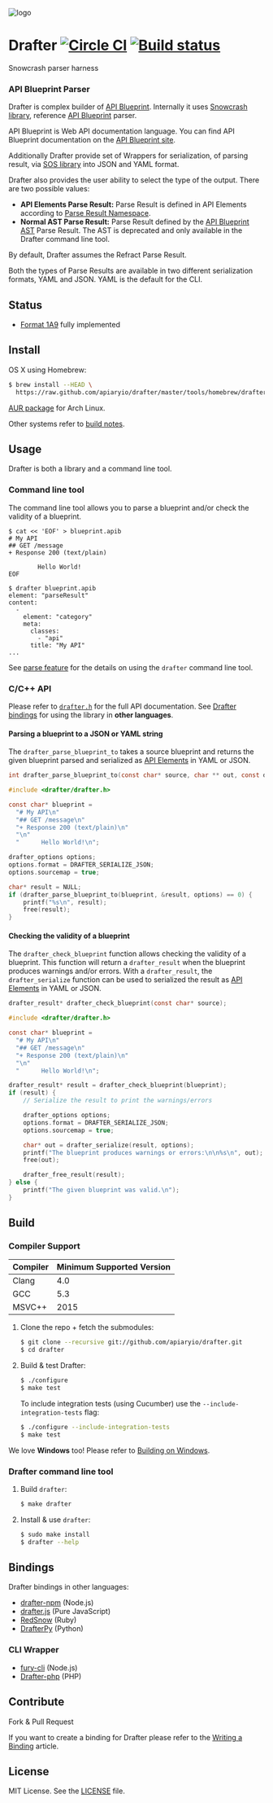 ![logo](https://raw.github.com/apiaryio/api-blueprint/master/assets/logo_apiblueprint.png)

# Drafter [![Circle CI](https://circleci.com/gh/apiaryio/drafter/tree/master.svg?style=shield)](https://circleci.com/gh/apiaryio/drafter/tree/master) [![Build status](https://ci.appveyor.com/api/projects/status/7t9qvldmui401dwe/branch/master?svg=true)](https://ci.appveyor.com/project/Apiary/drafter/branch/master)

Snowcrash parser harness

### API Blueprint Parser
Drafter is complex builder of [API Blueprint](http://apiblueprint.org). Internally it uses [Snowcrash library](https://github.com/apiaryio/snowcrash), reference [API Blueprint](http://apiblueprint.org) parser.

API Blueprint is Web API documentation language. You can find API Blueprint documentation on the [API Blueprint site](http://apiblueprint.org).

Additionally Drafter provide set of Wrappers for serialization, of parsing result, via  [SOS library](https://github.com/apiaryio/sos) into JSON and YAML format.

Drafter also provides the user ability to select the type of the output. There are two possible values:

* **API Elements Parse Result:** Parse Result is defined in API Elements according to [Parse Result Namespace](http://api-elements.readthedocs.io/en/latest/element-definitions/#parse-result-elements).
* **Normal AST Parse Result:** Parse Result defined by the [API Blueprint AST](https://github.com/apiaryio/api-blueprint-ast) Parse Result. The AST is deprecated and only available in the Drafter command line tool.

By default, Drafter assumes the Refract Parse Result.

Both the types of Parse Results are available in two different serialization formats, YAML and JSON. YAML is the default for the CLI.

## Status
- [Format 1A9](https://github.com/apiaryio/api-blueprint/releases/tag/format-1A9) fully implemented

## Install
OS X using Homebrew:

```sh
$ brew install --HEAD \
  https://raw.github.com/apiaryio/drafter/master/tools/homebrew/drafter.rb
```

[AUR package](https://aur.archlinux.org/packages/drafter/) for Arch Linux.

Other systems refer to [build notes](#build).

## Usage

Drafter is both a library and a command line tool.

### Command line tool

The command line tool allows you to parse a blueprint and/or check the validity
of a blueprint.

```shell
$ cat << 'EOF' > blueprint.apib
# My API
## GET /message
+ Response 200 (text/plain)

        Hello World!
EOF

$ drafter blueprint.apib
element: "parseResult"
content:
  -
    element: "category"
    meta:
      classes:
        - "api"
      title: "My API"
...
```

See [parse feature](features/parse.feature) for the details on using the `drafter` command line tool.

### C/C++ API

Please refer to
[`drafter.h`](https://github.com/apiaryio/drafter/blob/master/src/drafter.h)
for the full API documentation. See [Drafter bindings](#bindings) for using the
library in **other languages**.

#### Parsing a blueprint to a JSON or YAML string

The `drafter_parse_blueprint_to` takes a source blueprint and returns the given
blueprint parsed and serialized as [API
Elements](http://api-elements.readthedocs.io) in YAML or JSON.

```c
int drafter_parse_blueprint_to(const char* source, char ** out, const drafter_options options);
```

```c
#include <drafter/drafter.h>

const char* blueprint =
  "# My API\n"
  "## GET /message\n"
  "+ Response 200 (text/plain)\n"
  "\n"
  "      Hello World!\n";

drafter_options options;
options.format = DRAFTER_SERIALIZE_JSON;
options.sourcemap = true;

char* result = NULL;
if (drafter_parse_blueprint_to(blueprint, &result, options) == 0) {
    printf("%s\n", result);
    free(result);
}
```

#### Checking the validity of a blueprint

The `drafter_check_blueprint` function allows checking the validity of a
blueprint. This function will return a `drafter_result` when the blueprint
produces warnings and/or errors.  With a `drafter_result`, the
`drafter_serialize` function can be used to serialized the result as [API
Elements](http://api-elements.readthedocs.io) in YAML or JSON.


```c
drafter_result* drafter_check_blueprint(const char* source);
```

```c
#include <drafter/drafter.h>

const char* blueprint =
  "# My API\n"
  "## GET /message\n"
  "+ Response 200 (text/plain)\n"
  "\n"
  "      Hello World!\n";

drafter_result* result = drafter_check_blueprint(blueprint);
if (result) {
    // Serialize the result to print the warnings/errors

    drafter_options options;
    options.format = DRAFTER_SERIALIZE_JSON;
    options.sourcemap = true;

    char* out = drafter_serialize(result, options);
    printf("The blueprint produces warnings or errors:\n\n%s\n", out);
    free(out);

    drafter_free_result(result);
} else {
    printf("The given blueprint was valid.\n");
}
```

## Build

### Compiler Support

| Compiler | Minimum Supported Version |
|----------|---------------------------|
| Clang    | 4.0 |
| GCC      | 5.3 |
| MSVC++   | 2015 |

1. Clone the repo + fetch the submodules:

    ```sh
    $ git clone --recursive git://github.com/apiaryio/drafter.git
    $ cd drafter
    ```

2. Build & test Drafter:

    ```sh
    $ ./configure
    $ make test
    ```

    To include integration tests (using Cucumber) use the `--include-integration-tests` flag:

    ```sh
    $ ./configure --include-integration-tests
    $ make test
    ```

We love **Windows** too! Please refer to [Building on Windows](https://github.com/apiaryio/drafter/wiki/Building-on-Windows).

### Drafter command line tool
1. Build `drafter`:

    ```sh
    $ make drafter
    ```

2. Install & use `drafter`:

    ```sh
    $ sudo make install
    $ drafter --help
    ```

## Bindings
Drafter bindings in other languages:

- [drafter-npm](https://github.com/apiaryio/drafter-npm) (Node.js)
- [drafter.js](https://github.com/apiaryio/drafter.js) (Pure JavaScript)
- [RedSnow](https://github.com/apiaryio/redsnow) (Ruby)
- [DrafterPy](https://github.com/menecio/drafterpy) (Python)

### CLI Wrapper
- [fury-cli](https://github.com/apiaryio/fury-cli) (Node.js)
- [Drafter-php](https://github.com/hendrikmaus/drafter-php) (PHP)

## Contribute
Fork & Pull Request

If you want to create a binding for Drafter please refer to the [Writing a Binding](https://github.com/apiaryio/drafter/wiki/Writing-a-binding) article.

## License
MIT License. See the [LICENSE](https://github.com/apiaryio/drafter/blob/master/LICENSE) file.
